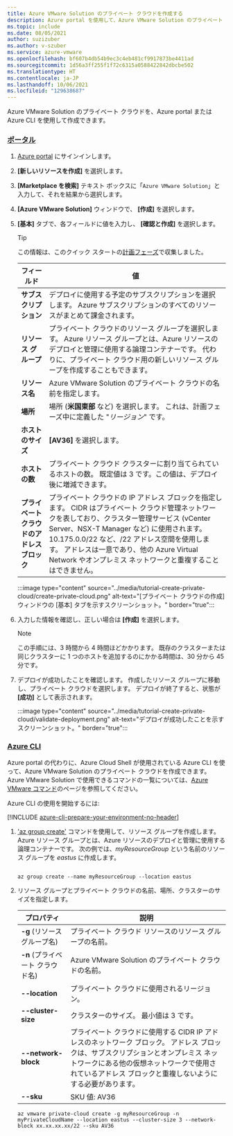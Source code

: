 ```yaml
---
title: Azure VMware Solution のプライベート クラウドを作成する
description: Azure portal を使用して、Azure VMware Solution のプライベート クラウドを作成する手順です。
ms.topic: include
ms.date: 08/05/2021
author: suzizuber
ms.author: v-szuber
ms.service: azure-vmware
ms.openlocfilehash: bf607b4db54b9ec3c4eb481cf9917873be4411ad
ms.sourcegitcommit: 1d56a3ff255f1f72c6315a0588422842dbcbe502
ms.translationtype: HT
ms.contentlocale: ja-JP
ms.lasthandoff: 10/06/2021
ms.locfileid: "129638687"
---
```

<!-- Used in deploy-azure-vmware-solution.md and tutorial-create-private-cloud.md -->

Azure VMware Solution のプライベート クラウドを、Azure portal または Azure CLI を使用して作成できます。


### <a name="portal"></a>[ポータル](#tab/azure-portal)

1. [Azure portal](https://portal.azure.com) にサインインします。

1. **[新しいリソースを作成]** を選択します。 

1. **[Marketplace を検索]** テキスト ボックスに「`Azure VMware Solution`」と入力して、それを結果から選択します。 

1. **[Azure VMware Solution]** ウィンドウで、 **[作成]** を選択します。

1. **[基本]** タブで、各フィールドに値を入力し、 **[確認と作成]** を選択します。 

   >[!TIP]
   >この情報は、このクイック スタートの[計画フェーズ](../plan-private-cloud-deployment.md)で収集しました。

   | フィールド   | 値  |
   | ---| --- |
   | **サブスクリプション** | デプロイに使用する予定のサブスクリプションを選択します。 Azure サブスクリプションのすべてのリソースがまとめて課金されます。|
   | **リソース グループ** | プライベート クラウドのリソース グループを選択します。 Azure リソース グループとは、Azure リソースのデプロイと管理に使用する論理コンテナーです。 代わりに、プライベート クラウド用の新しいリソース グループを作成することもできます。 |
   | **リソース名** | Azure VMware Solution のプライベート クラウドの名前を指定します。 |
   | **場所** | 場所 (**米国東部** など) を選択します。 これは、計画フェーズ中に定義した "*リージョン*" です。 |
   | **ホストのサイズ** | **[AV36]** を選択します。 |
   | **ホストの数** | プライベート クラウド クラスターに割り当てられているホストの数。 既定値は 3 です。この値は、デプロイ後に増減できます。  |
   | **プライベート クラウドのアドレス ブロック** | プライベート クラウドの IP アドレス ブロックを指定します。  CIDR はプライベート クラウド管理ネットワークを表しており、クラスター管理サービス (vCenter Server、NSX-T Manager など) に使用されます。 10.175.0.0/22 など、/22 アドレス空間を使用します。  アドレスは一意であり、他の Azure Virtual Network やオンプレミス ネットワークと重複することはできません。 |
   

   :::image type="content" source="../media/tutorial-create-private-cloud/create-private-cloud.png" alt-text="[プライベート クラウドの作成] ウィンドウの [基本] タブを示すスクリーンショット。" border="true":::

1. 入力した情報を確認し、正しい場合は **[作成]** を選択します。  

   > [!NOTE]
   > この手順には、3 時間から 4 時間ほどかかります。 既存のクラスターまたは同じクラスターに 1 つのホストを追加するのにかかる時間は、30 分から 45 分です。

1. デプロイが成功したことを確認します。 作成したリソース グループに移動し、プライベート クラウドを選択します。  デプロイが終了すると、状態が **[成功]** として表示されます。 

   :::image type="content" source="../media/tutorial-create-private-cloud/validate-deployment.png" alt-text="デプロイが成功したことを示すスクリーンショット。" border="true":::


### <a name="azure-cli"></a>[Azure CLI](#tab/azure-cli)
Azure portal の代わりに、Azure Cloud Shell が使用されている Azure CLI を使って、Azure VMware Solution のプライベート クラウドを作成できます。 Azure VMware Solution で使用できるコマンドの一覧については、[Azure VMware コマンド](/cli/azure/ext/vmware/vmware)のページを参照してください。

Azure CLI の使用を開始するには:

[!INCLUDE [azure-cli-prepare-your-environment-no-header](../../../includes/azure-cli-prepare-your-environment-no-header.md)]


1. ['az group create'](/cli/azure/group) コマンドを使用して、リソース グループを作成します。 Azure リソース グループとは、Azure リソースのデプロイと管理に使用する論理コンテナーです。 次の例では、*myResourceGroup* という名前のリソース グループを *eastus* に作成します。

   ```azurecli-interactive
   
   az group create --name myResourceGroup --location eastus
   ```

2. リソース グループとプライベート クラウドの名前、場所、クラスターのサイズを指定します。

   | プロパティ  | 説明  |
   | --------- | ------------ |
   | **-g** (リソース グループ名)     | プライベート クラウド リソースのリソース グループの名前。        |
   | **-n** (プライベート クラウド名)     | Azure VMware Solution のプライベート クラウドの名前。        |
   | **--location**     | プライベート クラウドに使用されるリージョン。         |
   | **--cluster-size**     | クラスターのサイズ。 最小値は 3 です。         |
   | **--network-block**     | プライベート クラウドに使用する CIDR IP アドレスのネットワーク ブロック。 アドレス ブロックは、サブスクリプションとオンプレミス ネットワークにある他の仮想ネットワークで使用されているアドレス ブロックと重複しないようにする必要があります。        |
   | **--sku** | SKU 値: AV36 |

   ```azurecli-interactive 
   az vmware private-cloud create -g myResourceGroup -n myPrivateCloudName --location eastus --cluster-size 3 --network-block xx.xx.xx.xx/22 --sku AV36
   ```
